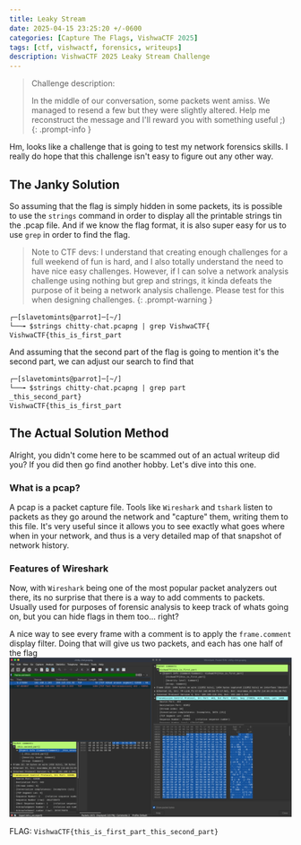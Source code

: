 ```yaml
---
title: Leaky Stream
date: 2025-04-15 23:25:20 +/-0600
categories: [Capture The Flags, VishwaCTF 2025]
tags: [ctf, vishwactf, forensics, writeups]
description: VishwaCTF 2025 Leaky Stream Challenge
---
```



> Challenge description:
> 
> In the middle of our conversation, some packets went amiss. We managed to resend a few but they were slightly altered.
> Help me reconstruct the message and I'll reward you with something useful ;)
{: .prompt-info }

Hm, looks like a challenge that is going to test my network forensics skills. I really do hope that this challenge isn't easy to figure out any other way.

## The Janky Solution
So assuming that the flag is simply hidden in some packets, its is possible to use the `strings` command in order to display all the printable strings tin the .pcap file. And if we know the flag format, it is also super easy for us to use `grep` in order to find the flag.

> Note to CTF devs: I understand that creating enough challenges for a full weekend of fun is hard, and I also totally understand the need to have nice easy challenges. However, if I can solve a network analysis challenge using nothing but grep and strings, it kinda defeats the purpose of it being a network analysis challenge. Please test for this when designing challenges.
{: .prompt-warning }

```terminal
┌─[slavetomints@parrot]─[~/]
└──╼ $strings chitty-chat.pcapng | grep VishwaCTF{
VishwaCTF{this_is_first_part
```

And assuming that the second part of the flag is going to mention it's the second part, we can adjust our search to find that

```terminal
┌─[slavetomints@parrot]─[~/]
└──╼ $strings chitty-chat.pcapng | grep part
_this_second_part}
VishwaCTF{this_is_first_part
```

## The Actual Solution Method
Alright, you didn't come here to be scammed out of an actual writeup did you? If you did then go find another hobby. Let's dive into this one.

### What is a pcap?
A pcap is a packet capture file. Tools like `Wireshark` and `tshark` listen to packets as they go around the network and "capture" them, writing them to this file. It's very useful since it allows you to see exactly what goes where when in your network, and thus is a very detailed map of that snapshot of network history. 

### Features of Wireshark
Now, with `Wireshark` being one of the most popular packet analyzers out there, its no surprise that there is a way to add comments to packets. Usually used for purposes of forensic analysis to keep track of whats going on, but you can hide flags in them too... right? 

A nice way to see every frame with a comment is to apply the `frame.comment` display filter. Doing that will give us two packets, and each has one half of the flag
![The packet comments](/assets/img/vishwactf-2025/leaky-stream/packets.png)

FLAG: `VishwaCTF{this_is_first_part_this_second_part}`
